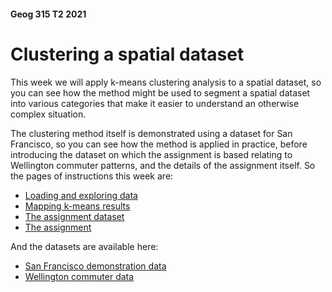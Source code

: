 #### Geog 315 T2 2021
# Clustering a spatial dataset
This week we will apply k-means clustering analysis to a spatial dataset, so you can see how the method might be used to segment a spatial dataset into various categories that make it easier to understand an otherwise complex situation.

The clustering method itself is demonstrated using a dataset for San Francisco, so you can see how the method is applied in practice, before introducing the dataset on which the assignment is based relating to Wellington commuter patterns, and the details of the assignment itself. So the pages of instructions this week are:

+ [Loading and exploring data](clustering-analysis-01-loading-and-exploring-data.md)
+ [Mapping k-means results](clustering-analysis-02-making-and-mapping-k-means-clusters.md)
+ [The assignment dataset](clustering-analysis-03-wellington-commuter-data.md)
+ [The assignment](clustering-analysis-04-assignment.md)

And the datasets are available here:

+ [San Francisco demonstration data](sf_demo.gpkg?raw=true)
+ [Wellington commuter data](welly-commutes.gpkg?raw=true)

